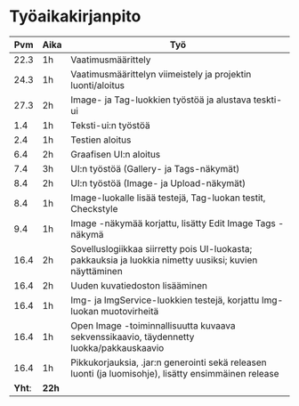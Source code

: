 # Työaikakirjanpito

|Pvm |Aika|Työ                                                          |
|----|----|-------------------------------------------------------------|
|22.3|1h  |Vaatimusmäärittely                                           |
|24.3|1h  |Vaatimusmäärittelyn viimeistely ja projektin luonti/aloitus  |
|27.3|2h  |Image- ja Tag-luokkien työstöä ja alustava teskti-ui         |
|1.4 |1h  |Teksti-ui:n työstöä                                          |
|2.4 |1h  |Testien aloitus                                              |
|6.4 |2h  |Graafisen UI:n aloitus                                       |
|7.4 |3h  |UI:n työstöä (Gallery- ja Tags-näkymät)                      |
|8.4 |2h  |UI:n työstöä (Image- ja Upload-näkymät)                      |
|8.4 |1h  |Image-luokalle lisää testejä, Tag-luokan testit, Checkstyle  |
|9.4 |1h  |Image -näkymää korjattu, lisätty Edit Image Tags -näkymä     |
|16.4|2h  |Sovelluslogiikkaa siirretty pois UI-luokasta; pakkauksia ja luokkia nimetty uusiksi; kuvien näyttäminen |
|16.4|2h  |Uuden kuvatiedoston lisääminen                               |
|16.4|1h  |Img- ja ImgService-luokkien testejä, korjattu Img-luokan muotovirheitä |
|16.4|1h  |Open Image -toiminnallisuutta kuvaava sekvenssikaavio, täydennetty luokka/pakkauskaavio |
|16.4|1h  |Pikkukorjauksia, .jar:n generointi sekä releasen luonti (ja luomisohje), lisätty ensimmäinen release |
|**Yht**:|**22h** |                                                     |

